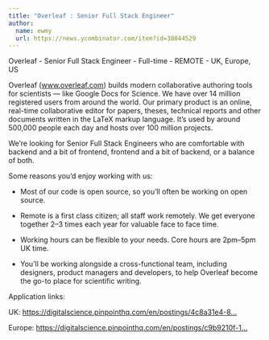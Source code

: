```yaml
---
title: "Overleaf : Senior Full Stack Engineer"
author:
  name: ewmy
  url: https://news.ycombinator.com/item?id=38844529
---
```

Overleaf - Senior Full Stack Engineer - Full-time - REMOTE - UK, Europe, US

Overleaf (www.overleaf.com) builds modern collaborative authoring tools for scientists — like Google Docs for Science. We have over 14 million registered users from around the world. Our primary product is an online, real-time collaborative editor for papers, theses, technical reports and other documents written in the LaTeX markup language. It’s used by around 500,000 people each day and hosts over 100 million projects.

We’re looking for Senior Full Stack Engineers who are comfortable with backend and a bit of frontend, frontend and a bit of backend, or a balance of both.

Some reasons you’d enjoy working with us:

- Most of our code is open source, so you’ll often be working on open source.

- Remote is a first class citizen; all staff work remotely. We get everyone together 2–3 times each year for valuable face to face time.

- Working hours can be flexible to your needs. Core hours are 2pm–5pm UK time.

- You’ll be working alongside a cross-functional team, including designers, product managers and developers, to help Overleaf become the go-to place for scientific writing.

Application links:

UK: <a href="https:&#x2F;&#x2F;digitalscience.pinpointhq.com&#x2F;en&#x2F;postings&#x2F;4c8a31e4-8a86-4bb3-bb68-868e6d32c0b0" rel="nofollow">https:&#x2F;&#x2F;digitalscience.pinpointhq.com&#x2F;en&#x2F;postings&#x2F;4c8a31e4-8...</a>

Europe: <a href="https:&#x2F;&#x2F;digitalscience.pinpointhq.com&#x2F;en&#x2F;postings&#x2F;c9b9210f-1f8c-44e9-a73b-14d07ede3bcb" rel="nofollow">https:&#x2F;&#x2F;digitalscience.pinpointhq.com&#x2F;en&#x2F;postings&#x2F;c9b9210f-1...</a>
